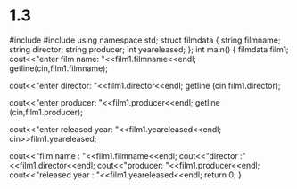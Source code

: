 # 1.3
#include <iostream>
#include<string>
using namespace std;
struct filmdata
   {
     string filmname;
 string director;
 string producer;
 int yeareleased;
   };
int main() {
   filmdata film1;
   cout<<"enter film name: "<<film1.filmname<<endl;   getline(cin,film1.filmname);

   cout<<"enter director: "<<film1.director<<endl;   getline (cin,film1.director);

   cout<<"enter producer: "<<film1.producer<<endl;   getline (cin,film1.producer);

   cout<<"enter released year: "<<film1.yeareleased<<endl;   
   cin>>film1.yeareleased;
   
   cout<<"film name : "<<film1.filmname<<endl;
cout<<"director :"<<film1.director<<endl;
cout<<"producer: "<<film1.producer<<endl;
cout<<"released year : "<<film1.yeareleased<<endl;
    return 0;
}
